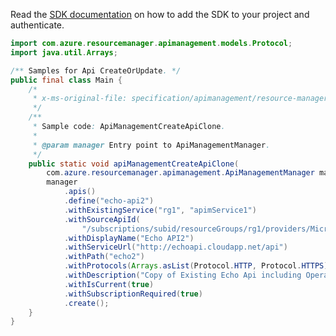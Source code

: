 Read the [SDK documentation](https://github.com/Azure/azure-sdk-for-java/blob/azure-resourcemanager-apimanagement_1.0.0-beta.3/sdk/apimanagement/azure-resourcemanager-apimanagement/README.md) on how to add the SDK to your project and authenticate.

```java
import com.azure.resourcemanager.apimanagement.models.Protocol;
import java.util.Arrays;

/** Samples for Api CreateOrUpdate. */
public final class Main {
    /*
     * x-ms-original-file: specification/apimanagement/resource-manager/Microsoft.ApiManagement/stable/2021-08-01/examples/ApiManagementCreateApiClone.json
     */
    /**
     * Sample code: ApiManagementCreateApiClone.
     *
     * @param manager Entry point to ApiManagementManager.
     */
    public static void apiManagementCreateApiClone(
        com.azure.resourcemanager.apimanagement.ApiManagementManager manager) {
        manager
            .apis()
            .define("echo-api2")
            .withExistingService("rg1", "apimService1")
            .withSourceApiId(
                "/subscriptions/subid/resourceGroups/rg1/providers/Microsoft.ApiManagement/service/apimService1/apis/58a4aeac497000007d040001")
            .withDisplayName("Echo API2")
            .withServiceUrl("http://echoapi.cloudapp.net/api")
            .withPath("echo2")
            .withProtocols(Arrays.asList(Protocol.HTTP, Protocol.HTTPS))
            .withDescription("Copy of Existing Echo Api including Operations.")
            .withIsCurrent(true)
            .withSubscriptionRequired(true)
            .create();
    }
}
```

